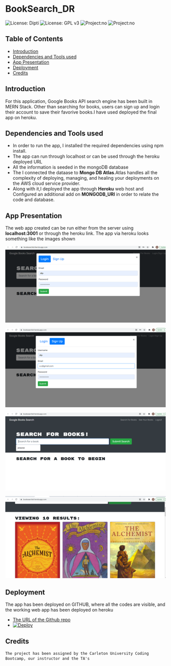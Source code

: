 # BookSearch_DR


![License: Dipti](https://img.shields.io/badge/Coder-Dipti'sCode-yellow.svg)
![License: GPL v3](https://img.shields.io/badge/License-MIT-pink.svg)
![Project:no](https://img.shields.io/badge/Deployment-Heroku-blue.svg)
![Project:no](https://img.shields.io/badge/MongoinCloud-MongoDBatlas-orange.svg)

## Table of Contents
* [Introduction](#introduction)
* [Dependencies and Tools used](#api)
* [App Presentation](#details)
* [Deployment](#installations)
* [Credits](#credits)
 
 ## Introduction 
 
For this application, Google Books API search engine has been built in MERN Stack. Other than searching for books, users can sign up and login their account to save their favorive books.I have used deployed the final app on heroku.

   
 ## Dependencies and Tools used
   * In order to run the app, I installed the required dependencies using npm install.
   * The app can run through localhost or can be used through the heroku deployed URL
   * All the information is seeded in the mongoDB database 
   * The I connected the dataase to __Mongo DB Atlas__.Atlas handles all the complexity of deploying, managing, and healing your deployments on the AWS cloud service provider.
   *  Along with it,I deployed the app through __Heroku__ web host and Configured an additional add on  __MONGODB_URI__ in order to relate the code and database.

 
 ## App Presentation
 The web app created can be run either from the server using __localhost:3001__ or through the heroku link. The app via heroku looks something like the images shown
   
   ![image3](client/public/slogin.png)
   
   ![image3](client/public/ssignup.png)
     
   ![image3](client/public/search.png)
   
   ![image3](client/public/searchlist.png)
    
    
   
   

 ## Deployment
  The app has been deployed on GITHUB, where all the codes are visible, and the working web app has been deployed on heroku
   * [The URL of the Github repo](https://github.com/Dipti2021/BookSearch_DR)
   *  [![Deploy](https://www.herokucdn.com/deploy/button.svg)](https://booksearchdr.herokuapp.com/)



  ## Credits
    The project has been assigned by the Carleton University Coding Bootcamp, our instructor and the TA's
